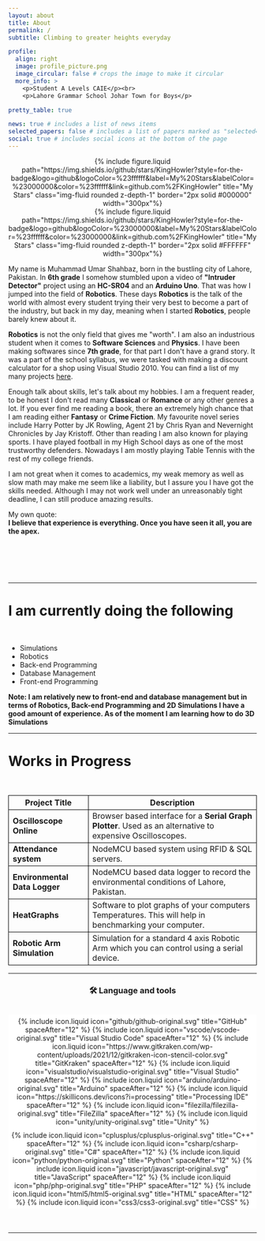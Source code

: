 ```yaml
---
layout: about
title: About
permalink: /
subtitle: Climbing to greater heights everyday

profile:
  align: right
  image: profile_picture.png
  image_circular: false # crops the image to make it circular
  more_info: >
    <p>Student A Levels CAIE</p><br>
    <p>Lahore Grammar School Johar Town for Boys</p>

pretty_table: true

news: true # includes a list of news items
selected_papers: false # includes a list of papers marked as "selected={true}"
social: true # includes social icons at the bottom of the page
---
```


<style>
th, td {
  border:1px solid black;
}
</style>

<div align="center" class="light-items">
{% include figure.liquid path="https://img.shields.io/github/stars/KingHowler?style=for-the-badge&logo=github&logoColor=%23ffffff&label=My%20Stars&labelColor=%23000000&color=%23ffffff&link=github.com%2FKingHowler" title="My Stars" class="img-fluid rounded z-depth-1" border="2px solid #000000" width="300px"%}
</div>
<div align="center" class="dark-items">
{% include figure.liquid path="https://img.shields.io/github/stars/KingHowler?style=for-the-badge&logo=github&logoColor=%23000000&label=My%20Stars&labelColor=%23ffffff&color=%23000000&link=github.com%2FKingHowler" title="My Stars" class="img-fluid rounded z-depth-1" border="2px solid #FFFFFF" width="300px"%}
</div>

My name is Muhammad Umar Shahbaz, born in the bustling city of Lahore, Pakistan. In **6th grade** I somehow stumbled upon a video of **"Intruder Detector"** project using an **HC-SR04** and an **Arduino Uno**. That was how I jumped into the field of **Robotics**. These days **Robotics** is the talk of the world with almost every student trying their very best to become a part of the industry, but back in my day, meaning when I started **Robotics**, people barely knew about it.

**Robotics** is not the only field that gives me "worth". I am also an industrious student when it comes to **Software Sciences** and **Physics**. I have been making softwares since **7th grade**, for that part I don't have a grand story. It was a part of the school syllabus, we were tasked with making a discount calculator for a shop using Visual Studio 2010. You can find a list of my many projects [here](projects/).

Enough talk about skills, let's talk about my hobbies. I am a frequent reader, to be honest I don't read many **Classical** or **Romance** or any other genres a lot. If you ever find me reading a book, there an extremely high chance that I am reading either **Fantasy** or **Crime Fiction**. My favourite novel series include Harry Potter by JK Rowling, Agent 21 by Chris Ryan and Nevernight Chronicles by Jay Kristoff. Other than reading I am also known for playing sports. I have played football in my High School days as one of the most trustworthy defenders. Nowadays I am mostly playing Table Tennis with the rest of my college friends.

I am not great when it comes to academics, my weak memory as well as slow math may make me seem like a liability, but I assure you I have got the skills needed. Although I may not work well under an unreasonably tight deadline, I can still produce amazing results.

My own quote: <br> **I believe that experience is everything. Once you have seen it all, you are the apex.**

<br><br><br><br>

---

<h1>I am currently doing the following</h1>

<br>

- Simulations
- Robotics
- Back-end Programming
- Database Management
- Front-end Programming

**Note: I am relatively new to front-end and database management but in terms of Robotics, Back-end Programming and 2D Simulations I have a good amount of experience. As of the moment I am learning how to do 3D Simulations**

---

<h1 align="left">Works in Progress</h1>

<br>

| Project Title                 | Description                                                                                                |
| ----------------------------- | ---------------------------------------------------------------------------------------------------------- |
| **Oscilloscope Online**       | Browser based interface for a **Serial Graph Plotter**. Used as an alternative to expensive Oscilloscopes. |
| **Attendance system**         | NodeMCU based system using RFID & SQL servers.                                                             |
| **Environmental Data Logger** | NodeMCU based data logger to record the environmental conditions of Lahore, Pakistan.                      |
| **HeatGraphs**                | Software to plot graphs of your computers Temperatures. This will help in benchmarking your computer.      |
| **Robotic Arm Simulation**    | Simulation for a standard 4 axis Robotic Arm which you can control using a serial device.                  |

---

<h3 align="center">🛠 Language and tools</h3>

<br>

<div align="center" style="background-color:#ffffff; padding:5px">
  {% include icon.liquid icon="github/github-original.svg" title="GitHub" spaceAfter="12" %}
  {% include icon.liquid icon="vscode/vscode-original.svg" title="Visual Studio Code" spaceAfter="12" %}
  {% include icon.liquid icon="https://www.gitkraken.com/wp-content/uploads/2021/12/gitkraken-icon-stencil-color.svg" title="GitKraken" spaceAfter="12" %}
  {% include icon.liquid icon="visualstudio/visualstudio-original.svg" title="Visual Studio" spaceAfter="12" %}
  {% include icon.liquid icon="arduino/arduino-original.svg" title="Arduino" spaceAfter="12" %}
  {% include icon.liquid icon="https://skillicons.dev/icons?i=processing" title="Processing IDE" spaceAfter="12" %}
  {% include icon.liquid icon="filezilla/filezilla-original.svg" title="FileZilla" spaceAfter="12" %}
  {% include icon.liquid icon="unity/unity-original.svg" title="Unity" %}
</div>
<div align="center" style="background-color:#ffffff; padding:5px">
  {% include icon.liquid icon="cplusplus/cplusplus-original.svg" title="C++" spaceAfter="12" %}
  {% include icon.liquid icon="csharp/csharp-original.svg" title="C#" spaceAfter="12" %}
  {% include icon.liquid icon="python/python-original.svg" title="Python" spaceAfter="12" %}
  {% include icon.liquid icon="javascript/javascript-original.svg" title="JavaScript" spaceAfter="12" %}
  {% include icon.liquid icon="php/php-original.svg" title="PHP" spaceAfter="12" %}
  {% include icon.liquid icon="html5/html5-original.svg" title="HTML" spaceAfter="12" %}
  {% include icon.liquid icon="css3/css3-original.svg" title="CSS" %}
</div>
<br><br>

---
